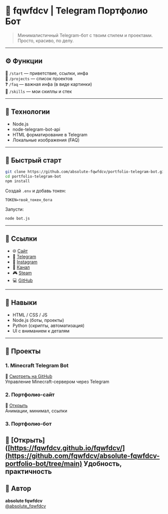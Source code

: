# 🧠 fqwfdcv | Telegram Портфолио Бот

> Минималистичный Telegram-бот с твоим стилем и проектами. Просто, красиво, по делу.

---

## ⚙️ Функции

📌 `/start` — приветствие, ссылки, инфа  
📁 `/projects` — список проектов  
❓ `/faq` — важная инфа (в виде картинки)  
🧠 `/skills` — мои скиллы и стек

---

## 🧩 Технологии

- Node.js
- node-telegram-bot-api
- HTML форматирование в Telegram
- Локальные изображения (FAQ)

---

## 🚀 Быстрый старт

```bash
git clone https://github.com/absolute-fqwfdcv/portfolio-telegram-bot.git
cd portfolio-telegram-bot
npm install
```

Создай `.env` и добавь токен:

```
TOKEN=твой_токен_бота
```

Запусти:

```bash
node bot.js
```

---

## 🔗 Ссылки

- 🌐 [Сайт](https://fqwfdcv.github.io/fqwfdcv/)
- 💬 [Telegram](https://t.me/absolute_fqwfdcv)
- 📸 [Instagram](https://instagram.com/fqwfdcv)
- 💎 [Канал](https://t.me/logovo_ilyshi)
- 🎮 [Steam](https://steamcommunity.com/id/fqwfdcv/)
- 💻 [GitHub](https://github.com/fqwfdcv)

---

## 🧠 Навыки

- HTML / CSS / JS  
- Node.js (боты, проекты)  
- Python (скрипты, автоматизация)  
- UI с вниманием к деталям

---

## 📂 Проекты

### 1. Minecraft Telegram Bot  
🔗 [Смотреть на GitHub](https://github.com/absolute-fqwfdcv/minecraft-telegram-bot)  
Управление Minecraft-сервером через Telegram

### 2. Портфолио-сайт  
🔗 [Открыть](https://fqwfdcv.github.io/fqwfdcv/)  
Анимации, минимал, ссылки

### 3. Портфолио-бот  
🔗 [Открыть]([https://fqwfdcv.github.io/fqwfdcv/](https://github.com/fqwfdcv/absolute-fqwfdcv-portfolio-bot/tree/main) 
Удобность, практичность
---

## 📌 Автор

**absolute fqwfdcv**  
[@absolute_fqwfdcv](https://t.me/absolute_fqwfdcv)
